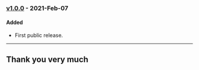 ### [v1.0.0](https://github.com/imithu/PP-Laravel/releases/tag/v1.0.0) - 2021-Feb-07
#### Added
- First public release.



---
## Thank you very much